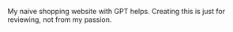 My naive shopping website with GPT helps. Creating this is just for reviewing, not from my passion.
